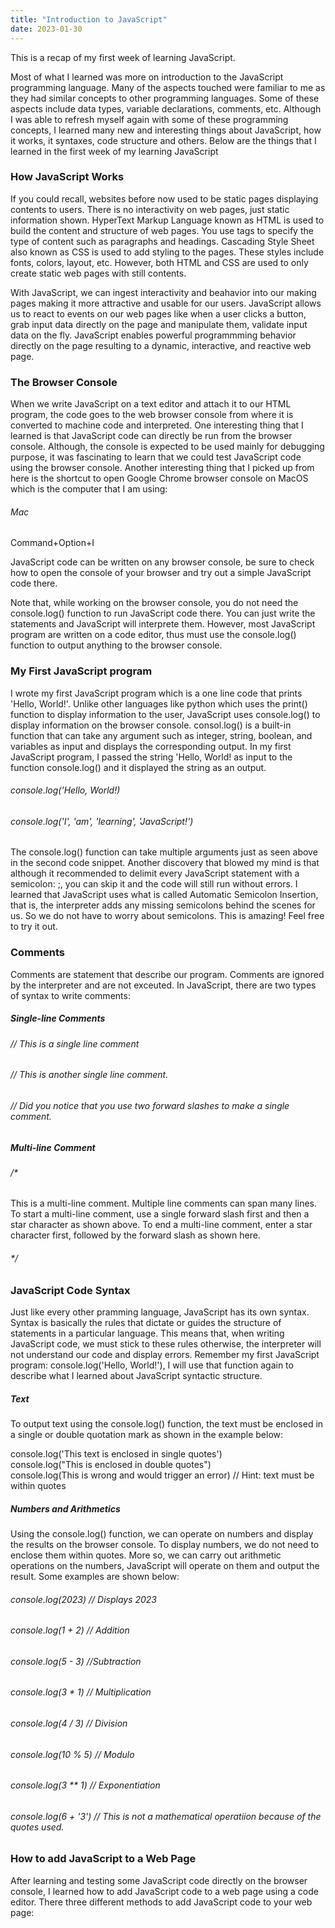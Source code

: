 ```yaml
---
title: "Introduction to JavaScript"
date: 2023-01-30
---
```

This is a recap of my first week of learning JavaScript.

Most of what I learned was more on introduction to the JavaScript programming language. Many of the aspects touched were familiar to me as they had similar concepts to other programming languages. Some of these aspects include data types, variable declarations, comments, etc. Although I was able to refresh myself again with some of these programming concepts, I learned many new and interesting things about JavaScript, how it works, it syntaxes, code structure and others. Below are the things that I learned in the first week of my learning JavaScript 

### How JavaScript Works
If you could recall, websites before now used to be static pages displaying contents to users. There is no interactivity on web pages, just static information shown. HyperText Markup Language known as HTML is used to build the content and structure of web pages. You use tags to specify the type of content such as paragraphs and headings. Cascading Style Sheet also known as CSS is used to add styling to the pages. These styles include fonts, colors, layout, etc. However, both HTML and CSS are used to only create static web pages with still contents.

With JavaScript, we can ingest interactivity and beahavior into our making pages making it more attractive and usable for our users. JavaScript allows us to react to events on our web pages like when a user clicks a button, grab input data directly on the page and manipulate them, validate input data on the fly. JavaScript enables powerful programmming behavior directly on the page resulting to a dynamic, interactive, and reactive web page.

### The Browser Console
When we write JavaScript on a text editor and attach it to our HTML program, the code goes to the web browser console from where it is converted to machine code and interpreted. One interesting thing that I learned is that JavaScript code can directly be run from the browser console. Although, the console is expected to be used mainly for debugging purpose, it was fascinating to learn that we could test JavaScript code using the browser console. Another interesting thing that I picked up from here is the shortcut to open Google Chrome browser console on MacOS which is the computer that I am using:

###### Mac
Command+Option+I

JavaScript code can be written on any browser console, be sure to check how to open the console of your browser and try out a simple JavaScript code there.

Note that, while working on the browser console, you do not need the console.log() function to run JavaScript code there. You can just write the statements and JavaScript will interprete them. However, most JavaScript program are written on a code editor, thus must use the console.log() function to output anything to the browser console.

### My First JavaScript program
I wrote my first JavaScript program which is a one line code that prints 'Hello, World!'. Unlike other languages like python which uses the print() function to display information to the user, JavaScript uses console.log() to display information on the browser console. consol.log() is a built-in function that can take any argument such as integer, string, boolean, and variables as input and displays the corresponding output. In my first JavaScript program, I passed the string 'Hello, World! as input to the function console.log() and it displayed the string as an output.

###### console.log('Hello, World!)
###### console.log('I', 'am', 'learning', 'JavaScript!')

The console.log() function can take multiple arguments just as seen above in the second code snippet. Another discovery that blowed my mind is that although it recommended to delimit every JavaScript statement with a semicolon: ;, you can skip it and the code will still run without errors. I learned that JavaScript uses what is called Automatic Semicolon Insertion, that is, the interpreter adds any missing semicolons behind the scenes for us. So we do not have to worry about semicolons. This is amazing! Feel free to try it out.

### Comments
Comments are statement that describe our program. Comments are ignored by the interpreter and are not exceuted. In JavaScript, there are two types of syntax to write comments:

##### Single-line Comments
###### // This is a single line comment
###### // This is another single line comment.
###### // Did you notice that you use two forward slashes to make a single comment.

##### Multi-line Comment
###### /* 
This is a multi-line comment.
Multiple line comments can span many lines.
To start a multi-line comment, use a single forward slash first and then a star character as shown above.
To end a multi-line comment, enter a star character first, followed by the forward slash as shown here.
###### */

### JavaScript Code Syntax
Just like every other pramming language, JavaScript has its own syntax. Syntax is basically the rules that dictate or guides the structure of statements in a particular language. This means that, when writing JavaScript code, we must stick to these rules otherwise, the interpreter will not understand our code and display errors. Remember my first JavaScript program: console.log('Hello, World!'), I will use that function again to describe what I learned about JavaScript syntactic structure.

##### Text
To output text using the console.log() function, the text must be enclosed in a single or double quotation mark as shown in the example below:

console.log('This text is enclosed in single quotes')  
console.log("This is enclosed in double quotes")  
console.log(This is wrong and would trigger an error) // Hint: text must be within quotes

##### Numbers and Arithmetics
Using the console.log() function, we can operate on numbers and display the results on the browser console. To display numbers, we do not need to enclose them within quotes. More so, we can carry out arithmetic operations on the numbers, JavaScript will operate on them and output the result. Some examples are shown below:
###### console.log(2023) // Displays 2023
###### console.log(1 + 2) // Addition
###### console.log(5 - 3) //Subtraction
###### console.log(3 * 1) // Multiplication
###### console.log(4 / 3) // Division
###### console.log(10 % 5) // Modulo
###### console.log(3 ** 1) // Exponentiation
###### console.log(6 + '3') // This is not a mathematical operatiion because of the quotes used.

### How to add JavaScript to a Web Page
After learning and testing some JavaScript code directly on the browser console, I learned how to add JavaScript code to a web page using a code editor. There three different methods to add JavaScript code to your web page:

